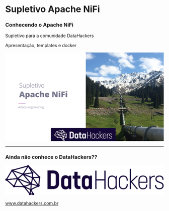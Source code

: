 # Supletivo Apache NiFi


### Conhecendo o Apache NiFi
Supletivo para a comunidade DataHackers

Apresentação, templates e docker

![Supletivo NiFi](/apresentacao/capa.png "Supletivo NiFi")

--- 

### Ainda não conhece o DataHackers??
![Data Hackers](/apresentacao/dh.png "Data Hackers")

www.datahackers.com.br


